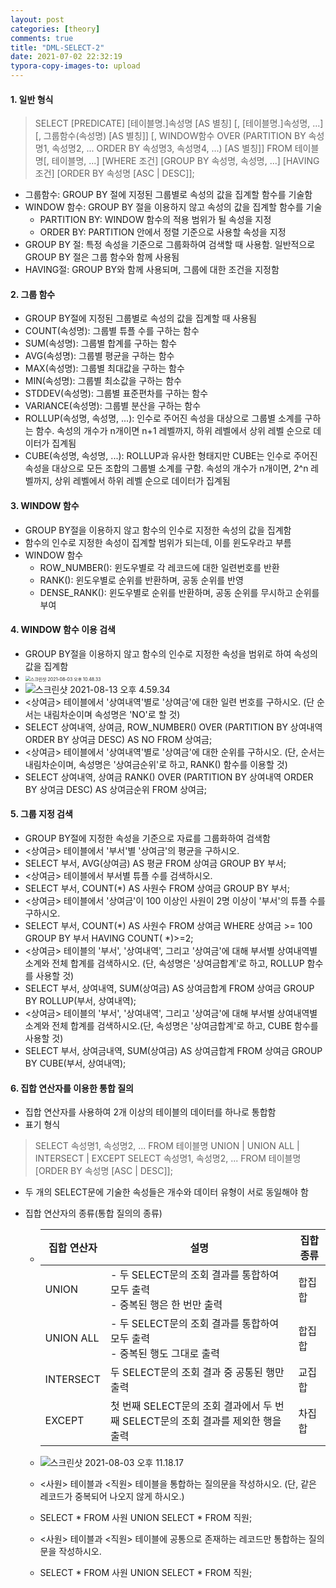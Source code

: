 ```yaml
---
layout: post
categories: [theory]
comments: true
title: "DML-SELECT-2"
date: 2021-07-02 22:32:19
typora-copy-images-to: upload
---
```


#### 1. 일반 형식

> SELECT [PREDICATE] [테이블명.]속성명 [AS 별칭] [, [테이블명.]속성명, ...]
> [, 그룹함수(속성명) [AS 별칭]]
> [, WINDOW함수 OVER (PARTITION BY 속성명1, 속성명2, ...
> 							  ORDER BY 속성명3, 속성명4, ...) [AS 별칭]]
> FROM 테이블명[, 테이블명, ...]
> [WHERE 조건]
> [GROUP BY 속성명, 속성명, ...]
> [HAVING 조건]
> [ORDER BY 속성명 [ASC | DESC]];

- 그룹함수: GROUP BY 절에 지정된 그룹별로 속성의 값을 집계할 함수를 기술함
- WINDOW 함수: GROUP BY 절을 이용하지 않고 속성의 값을 집계할 함수를 기술
  - PARTITION BY: WINDOW 함수의 적용 범위가 될 속성을 지정
  - ORDER BY: PARTITION 안에서 정렬 기준으로 사용할 속성을 지정
- GROUP BY 절: 특정 속성을 기준으로 그룹화하여 검색할 때 사용함. 일반적으로 GROUP BY 절은 그룹 함수와 함께 사용됨
- HAVING절: GROUP BY와 함께 사용되며, 그룹에 대한 조건을 지정함

#### 2. 그룹 함수

- GROUP BY절에 지정된 그룹별로 속성의 값을 집계할 때 사용됨
- COUNT(속성명): 그룹별 튜플 수를 구하는 함수
- SUM(속성명): 그룹별 합계를 구하는 함수
- AVG(속성명): 그룹별 평균을 구하는 함수
- MAX(속성명): 그룹별 최대값을 구하는 함수
- MIN(속성명): 그룹별 최소값을 구하는 함수
- STDDEV(속성명): 그룹별 표준편차를 구하는 함수
- VARIANCE(속성명): 그룹별 분산을 구하는 함수
- ROLLUP(속성명, 속성명, ...): 인수로 주어진 속성을 대상으로 그룹별 소계를 구하는 함수. 속성의 개수가 n개이면 n+1 레벨까지, 하위 레벨에서 상위 레벨 순으로 데이터가 집계됨
- CUBE(속성명, 속성명, ...): ROLLUP과 유사한 형태지만 CUBE는 인수로 주어진 속성을 대상으로 모든 조합의 그룹별 소계를 구함. 속성의 개수가 n개이면, 2^n 레벨까지, 상위 레벨에서 하위 레벨 순으로 데이터가 집계됨

#### 3. WINDOW 함수

- GROUP BY절을 이용하지 않고 함수의 인수로 지정한 속성의 값을 집계함
- 함수의 인수로 지정한 속성이 집계할 범위가 되는데, 이를 윈도우라고 부름
- WINDOW 함수
  - ROW_NUMBER(): 윈도우별로 각 레코드에 대한 일련번호를 반환
  - RANK(): 윈도우별로 순위를 반환하며, 공동 순위를 반영
  - DENSE_RANK(): 윈도우별로 순위를 반환하며, 공동 순위를 무시하고 순위를 부여

#### 4. WINDOW 함수 이용 검색

- GROUP BY절을 이용하지 않고 함수의 인수로 지정한 속성을 범위로 하여 속성의 값을 집계함
- <img src="https://tva1.sinaimg.cn/large/008i3skNgy1gt3xt1ezshj30s00jwwis.jpg" alt="스크린샷 2021-08-03 오후 10.48.33" style="zoom:50%;" />
- ![스크린샷 2021-08-13 오후 4.59.34](https://tva1.sinaimg.cn/large/008i3skNgy1gtf7x0h8p0j60oc0h241302.jpg)
- <상여금> 테이블에서 '상여내역'별로 '상여금'에 대한 일련 번호를 구하시오. (단 순서는 내림차순이며 속성명은 'NO'로 할 것)
- SELECT  상여내역, 상여금, 
  ROW_NUMBER() OVER (PARTITION BY 상여내역 ORDER BY 상여금 DESC) AS NO
  FROM 상여금;
- <상여금> 테이블에서 '상여내역'별로 '상여금'에 대한 순위를 구하시오. (단, 순서는 내림차순이며, 속성명은 '상여금순위'로 하고, RANK() 함수를 이용할 것)
- SELECT 상여내역, 상여금
  RANK() OVER (PARTITION BY 상여내역 ORDER BY 상여금 DESC) AS 상여금순위
  FROM 상여금;

#### 5. 그룹 지정 검색

- GROUP BY절에 지정한 속성을 기준으로 자료를 그룹화하여 검색함
- <상여금> 테이블에서 '부서'별 '상여금'의 평균을 구하시오.
- SELECT 부서, AVG(상여금) AS 평균
  FROM 상여금
  GROUP BY 부서;
- <상여금> 테이블에서 부서별 튜플 수를 검색하시오.
- SELECT 부서, COUNT(*) AS 사원수
  FROM 상여금
  GROUP BY 부서;
- <상여금> 테이블에서 '상여금'이 100 이상인 사원이 2명 이상이 '부서'의 튜플 수를 구하시오.
- SELECT 부서, COUNT(*) AS 사원수
  FROM 상여금
  WHERE 상여금 >= 100
  GROUP BY 부서
  HAVING COUNT( *)>=2;
- <상여금> 테이블의 '부서', '상여내역', 그리고 '상여금'에 대해 부서별 상여내역별 소계와 전체 합계를 검색하시오. (단, 속성명은 '상여금합계'로 하고, ROLLUP 함수를 사용할 것)
- SELECT 부서, 상여내역, SUM(상여금) AS 상여금합계
  FROM 상여금
  GROUP BY ROLLUP(부서, 상여내역);
- <상여금> 테이블의 '부서', '상여내역', 그리고 '상여금'에 대해 부서별 상여내역별 소계와 전체 합계를 검색하시오.(단, 속성명은 '상여금합계'로 하고, CUBE 함수를 사용할 것)
- SELECT 부서, 상여금내역, SUM(상여금) AS 상여금합계
  FROM 상여금
  GROUP BY CUBE(부서, 상여내역);

#### 6. 집합 연산자를 이용한 통합 질의

- 집합 연산자를 사용하여 2개 이상의 테이블의 데이터를 하나로 통합함
- 표기 형식

> SELECT 속성명1, 속성명2, ...
> FROM 테이블명
> UNION | UNION ALL | INTERSECT | EXCEPT
> SELECT 속성명1, 속성명2, ...
> FROM 테이블명
> [ORDER BY 속성명 [ASC | DESC]];

- 두 개의 SELECT문에 기술한 속성들은 개수와 데이터 유형이 서로 동일해야 함

- 집합 연산자의 종류(통합 질의의 종류)

  - | 집합 연산자 | 설명                                                         | 집합 종류 |
    | ----------- | ------------------------------------------------------------ | --------- |
    | UNION       | - 두 SELECT문의 조회 결과를 통합하여 모두 출력<br />- 중복된 행은 한 번만 출력 | 합집합    |
    | UNION ALL   | - 두 SELECT문의 조회 결과를 통합하여 모두 출력<br />- 중복된 행도 그대로 출력 | 합집합    |
    | INTERSECT   | 두 SELECT문의 조회 결과 중 공통된 행만 출력                  | 교집합    |
    | EXCEPT      | 첫 번째 SELECT문의 조회 결과에서 두 번째 SELECT문의 조회 결과를 제외한 행을 출력 | 차집합    |

  - ![스크린샷 2021-08-03 오후 11.18.17](https://tva1.sinaimg.cn/large/008i3skNgy1gt3ynzol3vj30us0h2jvf.jpg)
  - <사원> 테이블과 <직원> 테이블을 통합하는 질의문을 작성하시오. (단, 같은 레코드가 중복되어 나오지 않게 하시오.)
  - SELECT *
    FROM 사원
    UNION
    SELECT *
    FROM 직원;
  - <사원> 테이블과 <직원> 테이블에 공통으로 존재하는 레코드만 통합하는 질의문을 작성하시오.
  - SELECT *
    FROM 사원
    UNION
    SELECT *
    FROM 직원;

  

  

